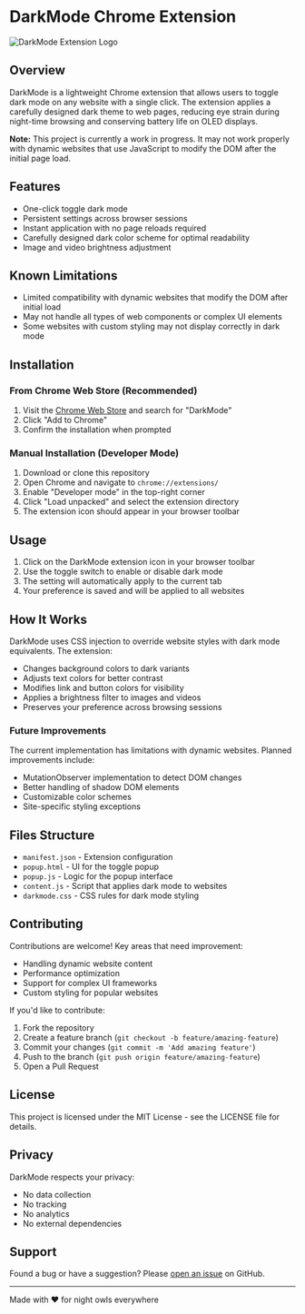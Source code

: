 # DarkMode Chrome Extension

![DarkMode Extension Logo](https://via.placeholder.com/150x150.png?text=DarkMode)

## Overview

DarkMode is a lightweight Chrome extension that allows users to toggle dark mode on any website with a single click. The extension applies a carefully designed dark theme to web pages, reducing eye strain during night-time browsing and conserving battery life on OLED displays.

**Note:** This project is currently a work in progress. It may not work properly with dynamic websites that use JavaScript to modify the DOM after the initial page load.

## Features

-  One-click toggle dark mode
-  Persistent settings across browser sessions
-  Instant application with no page reloads required
-  Carefully designed dark color scheme for optimal readability
-  Image and video brightness adjustment

## Known Limitations

-  Limited compatibility with dynamic websites that modify the DOM after initial load
-  May not handle all types of web components or complex UI elements
-  Some websites with custom styling may not display correctly in dark mode

## Installation

### From Chrome Web Store (Recommended)
1. Visit the [Chrome Web Store](https://chrome.google.com/webstore/) and search for "DarkMode"
2. Click "Add to Chrome"
3. Confirm the installation when prompted

### Manual Installation (Developer Mode)
1. Download or clone this repository
2. Open Chrome and navigate to `chrome://extensions/`
3. Enable "Developer mode" in the top-right corner
4. Click "Load unpacked" and select the extension directory
5. The extension icon should appear in your browser toolbar

## Usage

1. Click on the DarkMode extension icon in your browser toolbar
2. Use the toggle switch to enable or disable dark mode
3. The setting will automatically apply to the current tab
4. Your preference is saved and will be applied to all websites

## How It Works

DarkMode uses CSS injection to override website styles with dark mode equivalents. The extension:

- Changes background colors to dark variants
- Adjusts text colors for better contrast
- Modifies link and button colors for visibility
- Applies a brightness filter to images and videos
- Preserves your preference across browsing sessions

### Future Improvements

The current implementation has limitations with dynamic websites. Planned improvements include:
- MutationObserver implementation to detect DOM changes
- Better handling of shadow DOM elements
- Customizable color schemes
- Site-specific styling exceptions

## Files Structure

- `manifest.json` - Extension configuration
- `popup.html` - UI for the toggle popup
- `popup.js` - Logic for the popup interface
- `content.js` - Script that applies dark mode to websites
- `darkmode.css` - CSS rules for dark mode styling

## Contributing

Contributions are welcome! Key areas that need improvement:

- Handling dynamic website content
- Performance optimization
- Support for complex UI frameworks
- Custom styling for popular websites

If you'd like to contribute:

1. Fork the repository
2. Create a feature branch (`git checkout -b feature/amazing-feature`)
3. Commit your changes (`git commit -m 'Add amazing feature'`)
4. Push to the branch (`git push origin feature/amazing-feature`)
5. Open a Pull Request

## License

This project is licensed under the MIT License - see the LICENSE file for details.

## Privacy

DarkMode respects your privacy:
- No data collection
- No tracking
- No analytics
- No external dependencies

## Support

Found a bug or have a suggestion? Please [open an issue](https://github.com/jaiwanth97/darkmode/issues) on GitHub.

---

Made with ❤️ for night owls everywhere
